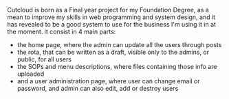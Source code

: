 Cutcloud is born as a Final year project for my Foundation Degree, as a mean to improve my skills in web programming and system design, and it has revealed to be a good system to use for the business I'm using it in at the moment. 
it consist in 4 main parts: 
<ul>
    <li>the home page, where the admin can update all the users through posts</li>
    <li>the rota, that can be written as a draft, visible only to the admins, or public, for all users</li>
    <li>the SOPs and menu descriptions, where files containing those info are uploaded</li>
    <li>and a user administration page, where user can change email or password, and admin can also edit, add or destroy users</li>
</ul>
